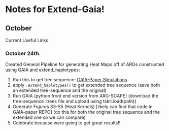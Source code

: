# Notes for Extend-Gaia!

## October

Current Useful Links:


### October 24th.

Created General Pipeline for generating Heat Maps off of ARGs constructed using GAIA and extend_haplotypes:

1. Run this to get tree sequence: [GAIA-Paper Simulations](https://github.com/blueraleigh/gaia-paper/tree/main/data/slim/continuous-space/uniform-landscape/gaussian-dispersal/simulations)
2. apply `.extend_haplotypes()` to get extended tree sequence (save both an extended tree-sequence and the original)
3. Run GAIA (python front end version from ARG-SCAPE) (download the tree-sequence .trees file and upload using tskit.load(path))
4. Generate Figures S3-S5 (Heat Kernels) [likely can find that code in GAIA-paper REPO] (do this for both the original tree sequence and the extended one so we can compare)
5. Celebrate because were going to get great results!!